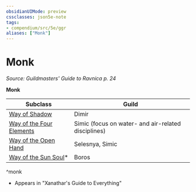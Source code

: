 ```yaml
---
obsidianUIMode: preview
cssclasses: json5e-note
tags:
- compendium/src/5e/ggr
aliases: ["Monk"]
---
```

# Monk
*Source: Guildmasters' Guide to Ravnica p. 24* 

**Monk**

| Subclass | Guild |
|----------|-------|
| [Way of Shadow](Mechanics/classes/monk-way-of-shadow.md) | Dimir |
| [Way of the Four Elements](Mechanics/classes/monk-way-of-the-four-elements.md) | Simic (focus on water- and air-related disciplines) |
| [Way of the Open Hand](Mechanics/classes/monk-way-of-the-open-hand.md) | Selesnya, Simic |
| [Way of the Sun Soul](Mechanics/classes/monk-way-of-the-sun-soul-xge.md)* | Boros |
^monk

* Appears in "Xanathar's Guide to Everything"